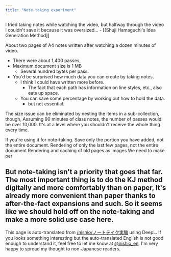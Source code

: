 ```yaml
---
title: "Note-taking experiment"
---
```


I tried taking notes while watching the video, but halfway through the video I couldn't save it because it was oversized...
    - [[Shuji Hamaguchi's Idea Generation Method]]

About two pages of A4 notes written after watching a dozen minutes of video.
- There were about 1,400 passes,
- Maximum document size is 1 MB
    - Several hundred bytes per pass.
- You'd be surprised how much data you can create by taking notes.
    - I think I could have written more before.
        - The fact that each path has information on line styles, etc., also eats up space.
    - You can save some percentage by working out how to hold the data.
        - but not essential.

The size issue can be eliminated by nesting the items in a sub-collection, though,
Assuming 90 minutes of class notes, the number of passes would be over 10,000.
It's at a level where you shouldn't receive the whole thing every time.

If you're using it for note-taking.
Save only the portion you have added, not the entire document.
Rendering of only the last few pages, not the entire document
Rendering and caching of old pages as images
We need to make per

But note-taking isn't a priority that goes that far.
The most important thing is to do the KJ method digitally and more comfortably than on paper,
It's already more convenient than paper thanks to after-the-fact expansions and such.
So it seems like we should hold off on the note-taking and make a more solid use case here.
---
This page is auto-translated from [/nishio/ノートテイク実験](https://scrapbox.io/nishio/ノートテイク実験) using DeepL. If you looks something interesting but the auto-translated English is not good enough to understand it, feel free to let me know at [@nishio_en](https://twitter.com/nishio_en). I'm very happy to spread my thought to non-Japanese readers.